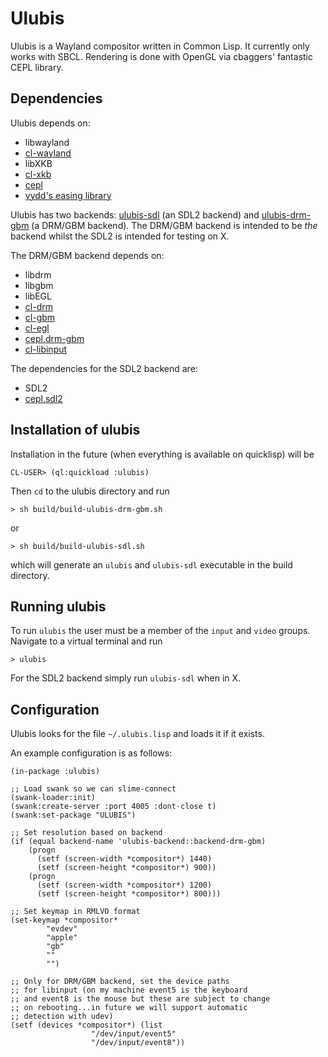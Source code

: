 # Ulubis

Ulubis is a Wayland compositor written in Common Lisp. It currently only works with SBCL. Rendering is done with OpenGL via cbaggers' fantastic CEPL library.

## Dependencies

Ulubis depends on:
- libwayland
- [cl-wayland](https://github.com/malcolmstill/cl-wayland)
- libXKB
- [cl-xkb](https://github.com/malcolmstill/cl-xkb)
- [cepl](https://github.com/cbaggers/cepl)
- [vydd's easing library](https://github.com/vydd/easing)

Ulubis has two backends: [ulubis-sdl](https://github.com/malcolmstill/ulubis-sdl) (an SDL2 backend) and [ulubis-drm-gbm](https://github.com/malcolmstill/ulubis-drm-gbm) (a DRM/GBM backend). The DRM/GBM backend is intended to be *the* backend whilst the SDL2 is intended for testing on X.

The DRM/GBM backend depends on:
- libdrm 
- libgbm 
- libEGL
- [cl-drm](https://github.com/malcolmstill/cl-drm)
- [cl-gbm](https://github.com/malcolmstill/cl-gbm)
- [cl-egl](https://github.com/malcolmstill/cl-egl)
- [cepl.drm-gbm](https://github.com/malcolmstill/cepl.drm-gbm)
- [cl-libinput](https://github.com/malcolmstill/cl-libinput)

The dependencies for the SDL2 backend are:
- SDL2
- [cepl.sdl2](https://github.com/cbaggers/cepl.sdl2)

## Installation of ulubis

Installation in the future (when everything is available on quicklisp) will be
```
CL-USER> (ql:quickload :ulubis)
```

Then `cd` to the ulubis directory and run
```
> sh build/build-ulubis-drm-gbm.sh
```
or
```
> sh build/build-ulubis-sdl.sh
```
which will generate an `ulubis` and `ulubis-sdl` executable in the build directory.

## Running ulubis

To run `ulubis` the user must be a member of the `input` and `video` groups. Navigate to a virtual terminal and run

```
> ulubis
```

For the SDL2 backend simply run `ulubis-sdl` when in X.

## Configuration

Ulubis looks for the file `~/.ulubis.lisp` and loads it if it exists.

An example configuration is as follows:

```
(in-package :ulubis)

;; Load swank so we can slime-connect
(swank-loader:init)
(swank:create-server :port 4005 :dont-close t)
(swank:set-package "ULUBIS")

;; Set resolution based on backend
(if (equal backend-name 'ulubis-backend::backend-drm-gbm)
    (progn
      (setf (screen-width *compositor*) 1440)
      (setf (screen-height *compositor*) 900))
    (progn
      (setf (screen-width *compositor*) 1200)
      (setf (screen-height *compositor*) 800)))

;; Set keymap in RMLVO format
(set-keymap *compositor*
	    "evdev"
	    "apple"
	    "gb"
	    ""
	    "")

;; Only for DRM/GBM backend, set the device paths
;; for libinput (on my machine event5 is the keyboard
;; and event8 is the mouse but these are subject to change
;; on rebooting...in future we will support automatic
;; detection with udev)
(setf (devices *compositor*) (list
			      "/dev/input/event5"
			      "/dev/input/event8"))

```